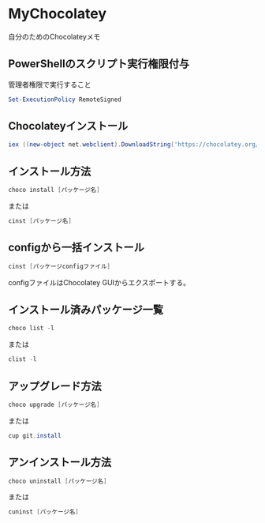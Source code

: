 ﻿# MyChocolatey
自分のためのChocolateyメモ

## PowerShellのスクリプト実行権限付与
管理者権限で実行すること
``` PowerShell
Set-ExecutionPolicy RemoteSigned
```

## Chocolateyインストール
``` PowerShell
iex ((new-object net.webclient).DownloadString('https://chocolatey.org/install.ps1'))
```

## インストール方法
``` PowerShell
choco install [パッケージ名]
```
または
``` PowerShell
cinst [パッケージ名]
```

## configから一括インストール
``` PowerShell
cinst [パッケージconfigファイル]
```
configファイルはChocolatey GUIからエクスポートする。

## インストール済みパッケージ一覧
``` PowerShell
choco list -l
```
または
``` PowerShell
clist -l
```

## アップグレード方法
``` PowerShell
choco upgrade [パッケージ名]
```
または
``` PowerShell
cup git.install
```

## アンインストール方法
``` PowerShell
choco uninstall [パッケージ名]
```
または
``` PowerShell
cuninst [パッケージ名]
```
